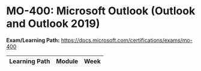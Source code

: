 # MO-400: Microsoft Outlook (Outlook and Outlook 2019)

**Exam/Learning Path:** https://docs.microsoft.com/certifications/exams/mo-400

| **Learning Path** | **Module** | **Week** |
|-|-|-|
